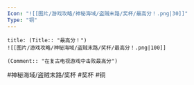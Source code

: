 ```yaml
---
Icon: "![[图片/游戏攻略/神秘海域/盗贼末路/奖杯/最高分！.png|30]]"
Type: "铜"
---
```

```ad-common-bronze-trophy
title: (Title:: "最高分！")
![[图片/游戏攻略/神秘海域/盗贼末路/奖杯/最高分！.png|100]]

(Comment:: "在复古电视游戏中击败最高分")
```

#神秘海域/盗贼末路/奖杯 #奖杯 #铜
